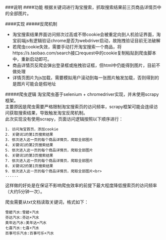 ###说明
####功能
根据关键词进行淘宝搜索，抓取搜索结果前三页商品详情页中的全部图片。

####实现
#####反爬机制
* 淘宝搜索结果界面访问频次过高或不带cookie会被重定向到人机验证界面，淘宝前端js有逻辑验证chrome是否为webdriver启动，故拖拽验证目前无法破解
* 若爬虫cookie失效，需要手动打开淘宝搜索一个商品，将https://s.taobao.com/search接口request中的cookie复制粘贴到爬虫脚本中，重新启动即可。
* 商品详情页反爬会弹出登录框或拖拽验证框，但html中仍能得到图片，目前不做处理
* 详情页图片为js加载，需要模拟用户滚动到每一张图片触发加载，否则得到的是图片可能会是假地址

#####爬虫逻辑
淘宝爬虫基于selenium + chromedriver实现，并未使用scrapy框架。<br>
主要原因是爬虫需要严格限制淘宝搜索页的访问频率，scrapy框架可能会连续访问获取搜索结果，导致触发淘宝反爬机制。<br>
此次实现没有使用scrapy，页面访问逻辑按照以下顺序进行：<br>
```
1. 访问淘宝首页，添加cookie
2. 关键词1的第1页搜索结果
3. 依次进入这一页的每个商品详情页，爬取全部图片
4. 关键词1的第2页搜索结果
5. 依次进入这一页的每个商品详情页，爬取全部图片
6. 关键词1的第3页搜索结果
7. 依次进入这一页的每个商品详情页，爬取全部图片
8. 关键词2的第1页搜索结果
9. 依次进入这一页的每个商品详情页，爬取全部图片<br>
......
```

这样做的好处是在保证不影响爬虫效率的前提下最大程度降低搜索页的访问频率（大约5分钟一次）。

爬虫需要从txt文档读取关键词，格式如下：
```
雪碧汽水:雪碧+汽水
芬达汽水:芬达+汽水
美年达汽水:美年达+汽水
七喜汽水:七喜+汽水
百事可乐汽水:百事可乐+汽水
```